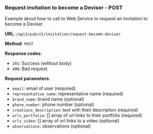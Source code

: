 ### Request invitation to become a Deviser - POST 

Example about how to call to Web Service to request an invitation
to become a Deviser

**URL**: `/api3/pub/v1/invitation/request-become-deviser`

**Method**: `POST`

**Response codes**: 
* `201`: Success (without body)
* `400`: Bad request
  
**Request parameters**:
* `email`: email of user (required)
* `representative_name`: representative name (required)
* `brand_name`: brand name (optional)
* `phone_number`: phone number (optional)
* `creations_description`: text with their description (required)
* `urls_portfolio`: [] array of url links to their portfolio (required)
* `urls_video`: [] array of url links to a video (optional)
* `observations`: observations (optional)
